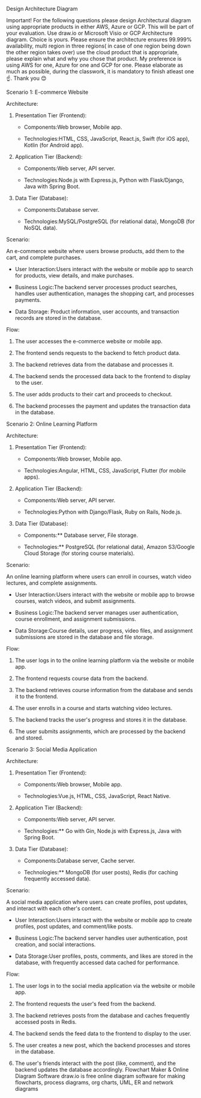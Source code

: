 
Design Architecture Diagram

Important!
For the following questions please design Architectural diagram using appropriate products in either AWS, Azure or GCP. This will be part of your evaluation. Use draw.io or Microsoft Visio or GCP Architecture diagram. Choice is yours. Please ensure the architecture ensures 99.999% availability, multi region in three regions( in case of one region being down the other region takes over) use the cloud product that is appropriate, please explain what and why you chose that product. My preference is using AWS for one, Azure for one and GCP for one. Please elaborate as much as possible, during the classwork, it is mandatory to finish atleast one ☝️. Thank you 😊 

Scenario 1: E-commerce Website

Architecture:

1. Presentation Tier (Frontend):

   - Components:Web browser, Mobile app.

   - Technologies:HTML, CSS, JavaScript, React.js, Swift (for iOS app), Kotlin (for Android app).

2. Application Tier (Backend):

   - Components:Web server, API server.

   - Technologies:Node.js with Express.js, Python with Flask/Django, Java with Spring Boot.

3. Data Tier (Database):

   - Components:Database server.

   - Technologies:MySQL/PostgreSQL (for relational data), MongoDB (for NoSQL data).

Scenario:

An e-commerce website where users browse products, add them to the cart, and complete purchases. 

- User Interaction:Users interact with the website or mobile app to search for products, view details, and make purchases.

- Business Logic:The backend server processes product searches, handles user authentication, manages the shopping cart, and processes payments.

- Data Storage: Product information, user accounts, and transaction records are stored in the database.

Flow:

1. The user accesses the e-commerce website or mobile app.

2. The frontend sends requests to the backend to fetch product data.

3. The backend retrieves data from the database and processes it.

4. The backend sends the processed data back to the frontend to display to the user.

5. The user adds products to their cart and proceeds to checkout.

6. The backend processes the payment and updates the transaction data in the database.

Scenario 2: Online Learning Platform

Architecture:

1. Presentation Tier (Frontend):

   - Components:Web browser, Mobile app.

   - Technologies:Angular, HTML, CSS, JavaScript, Flutter (for mobile apps).

2. Application Tier (Backend):

   - Components:Web server, API server.

   - Technologies:Python with Django/Flask, Ruby on Rails, Node.js.

3. Data Tier (Database):

   - Components:** Database server, File storage.

   - Technologies:** PostgreSQL (for relational data), Amazon S3/Google Cloud Storage (for storing course materials).

Scenario:

An online learning platform where users can enroll in courses, watch video lectures, and complete assignments.

- User Interaction:Users interact with the website or mobile app to browse courses, watch videos, and submit assignments.

- Business Logic:The backend server manages user authentication, course enrollment, and assignment submissions.

- Data Storage:Course details, user progress, video files, and assignment submissions are stored in the database and file storage.

Flow:

1. The user logs in to the online learning platform via the website or mobile app.

2. The frontend requests course data from the backend.

3. The backend retrieves course information from the database and sends it to the frontend.

4. The user enrolls in a course and starts watching video lectures.

5. The backend tracks the user's progress and stores it in the database.

6. The user submits assignments, which are processed by the backend and stored.

Scenario 3: Social Media Application

Architecture:

1. Presentation Tier (Frontend):

   - Components:Web browser, Mobile app.

   - Technologies:Vue.js, HTML, CSS, JavaScript, React Native.

2. Application Tier (Backend):

   - Components:Web server, API server.

   - Technologies:** Go with Gin, Node.js with Express.js, Java with Spring Boot.

3. Data Tier (Database):

   - Components:Database server, Cache server.

   - Technologies:** MongoDB (for user posts), Redis (for caching frequently accessed data).

Scenario:

A social media application where users can create profiles, post updates, and interact with each other's content.

- User Interaction:Users interact with the website or mobile app to create profiles, post updates, and comment/like posts.

- Business Logic:The backend server handles user authentication, post creation, and social interactions.

- Data Storage:User profiles, posts, comments, and likes are stored in the database, with frequently accessed data cached for performance.

Flow:

1. The user logs in to the social media application via the website or mobile app.

2. The frontend requests the user's feed from the backend.

3. The backend retrieves posts from the database and caches frequently accessed posts in Redis.

4. The backend sends the feed data to the frontend to display to the user.

5. The user creates a new post, which the backend processes and stores in the database.

6. The user's friends interact with the post (like, comment), and the backend updates the database accordingly.
Flowchart Maker & Online Diagram Software
draw.io is free online diagram software for making flowcharts, process diagrams, org charts, UML, ER and network diagrams
 